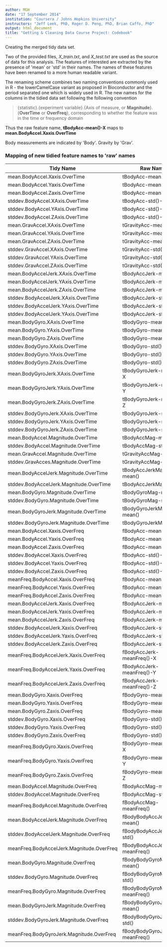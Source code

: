 ```yaml
---
author: MGH
date: "17 September 2014"
institution: "Coursera / Johns Hopkins University"
instructors: "Jeff Leek, PhD, Roger D. Peng, PhD, Brian Caffo, PhD"
output: html_document
title: "Getting & Cleaning Data Course Project: Codebook"
---
```


Creating the merged tidy data set.

Two of the provided files, *X_train.txt*, and *X_test.txt* are used as the source of data for this analysis. The features of interested are extracted by the presence of 'mean' or 'std' in their names. The names of these features have been renamed to a more human readable variant. 

The renaming scheme combines two naming conventions commonly used in R - the lowerCamelCase variant as proposed in Bioconductor and the period separated one which is widely used in R. The new names for the columns in the tidied data set following the following convention

> {statistic}.{experiment variable}.{Axis of measure, or **Magnitude**}.{**OverTime** or **OverFreq**}, corresponding to whether the feature was in the time or frequency domain
 
Thus the raw feature name, **tBodyAcc-mean()-X** maps to **mean.BodyAccel.Xaxis.OverTime**
 
Body measurements are indicated by 'Body'. Gravity by 'Grav'. 

### Mapping of new tidied feature names to 'raw' names
Tidy Name                                   |	Raw Name
--------------------------------------------|-------------------------
mean.BodyAccel.Xaxis.OverTime	            |	tBodyAcc-mean()-X
mean.BodyAccel.Yaxis.OverTime	            |	tBodyAcc-mean()-Y
mean.BodyAccel.Zaxis.OverTime           	|	tBodyAcc-mean()-Z
stddev.BodyAccel.XAxis.OverTime	            |	tBodyAcc-std()-X
stddev.BodyAccel.YAxis.OverTime	            |	tBodyAcc-std()-Y
stddev.BodyAccel.ZAxis.OverTime	            |	tBodyAcc-std()-Z
mean.GravAccel.XAxis.OverTime           	|	tGravityAcc-mean()-X
mean.GravAccel.YAxis.OverTime           	|	tGravityAcc-mean()-Y
mean.GravAccel.ZAxis.OverTime           	|	tGravityAcc-mean()-Z
stddev.GravAccel.XAxis.OverTime         	|	tGravityAcc-std()-X
stddev.GravAccel.YAxis.OverTime	            |	tGravityAcc-std()-Y
stddev.GravAccel.ZAxis.OverTime	            |	tGravityAcc-std()-Z
mean.BodyAccelJerk.XAxis.OverTime        	|	tBodyAccJerk-mean()-X
mean.BodyAccelJerk.YAxis.OverTime       	|	tBodyAccJerk-mean()-Y
mean.BodyAccelJerk.ZAxis.OverTime       	|	tBodyAccJerk-mean()-Z
stddev.BodyAccelJerk.XAxis.OverTime	        |	tBodyAccJerk-std()-X
stddev.BodyAccelJerk.YAxis.OverTime	        |	tBodyAccJerk-std()-Y
stddev.BodyAccelJerk.YAxis.OverTime	        |	tBodyAccJerk-std()-Z
mean.BodyGyro.XAxis.OverTime            	|	tBodyGyro-mean()-X
mean.BodyGyro.YAxis.OverTime              	|	tBodyGyro-mean()-Y
mean.BodyGyro.ZAxis.OverTime            	|	tBodyGyro-mean()-Z
stddev.BodyGyro.XAxis.OverTime          	|	tBodyGyro-std()-X
stddev.BodyGyro.YAxis.OverTime          	|	tBodyGyro-std()-Y
stddev.BodyGyro.ZAxis.OverTime          	|	tBodyGyro-std()-Z
mean.BodyGyroJerk.XAxis.OverTime        	|	tBodyGyroJerk-mean()-X
mean.BodyGyroJerk.YAxis.OverTime        	|	tBodyGyroJerk-mean()-Y
mean.BodyGyroJerk.ZAxis.OverTime        	|	tBodyGyroJerk-mean()-Z
stddev.BodyGyroJerk.XAxis.OverTime      	|	tBodyGyroJerk-std()-X
stddev.BodyGyroJerk.YAxis.OverTime      	|	tBodyGyroJerk-std()-Y
stddev.BodyGyroJerk.ZAxis.OverTime	        |	tBodyGyroJerk-std()-Z
mean.BodyAccel.Magnitude.OverTime	        |	tBodyAccMag-mean()
stddev.BodyAccel.Magnitude.OverTime	        |	tBodyAccMag-std()
mean.GravAccel.Magnitude.OverTime   	    |	tGravityAccMag-mean()
stddev.GravAcces.Magnitude.OverTime     	|	tGravityAccMag-std()
mean.BodyAccelJerk.Magnitude.OverTime    	|	tBodyAccJerkMag-mean()
stddev.BodyAccelJerk.Magnitude.OverTime	    |	tBodyAccJerkMag-std()
mean.BodyGyro.Magnitude.OverTime        	|	tBodyGyroMag-mean()
stddev.BodyGyro.Magnitude.OverTime      	|	tBodyGyroMag-std()
mean.BodyGyroJerk.Magnitude.OverTime	    |	tBodyGyroJerkMag-mean()
stddev.BodyGyroJerk.Magnitude.OverTime	    |	tBodyGyroJerkMag-std()
mean.BodyAccel.Xaxis.OverFreq	            |	fBodyAcc-mean()-X
mean.BodyAccel.Yaxis.OverFreq	            |	fBodyAcc-mean()-Y
mean.BodyAccel.Zaxis.OverFreq	            |	fBodyAcc-mean()-Z
stddev.BodyAccel.Xaxis.OverFreq	            |	fBodyAcc-std()-X
stddev.BodyAccel.Yaxis.OverFreq	            |	fBodyAcc-std()-Y
stddev.BodyAccel.Zaxis.OverFreq	            |	fBodyAcc-std()-Z
meanFreq.BodyAccel.Xaxis.OverFreq	        |	fBodyAcc-meanFreq()-X
meanFreq.BodyAccel.Yaxis.OverFreq	        |	fBodyAcc-meanFreq()-Y
meanFreq.BodyAccel.Zaxis.OverFreq	        |	fBodyAcc-meanFreq()-Z
mean.BodyAccelJerk.Xaxis.OverFreq	        |	fBodyAccJerk-mean()-X
mean.BodyAccelJerk.Yaxis.OverFreq	        |	fBodyAccJerk-mean()-Y
mean.BodyAccelJerk.Zaxis.OverFreq	        |	fBodyAccJerk-mean()-Z
stddev.BodyAccelJerk.Xaxis.OverFreq	        |	fBodyAccJerk-std()-X
stddev.BodyAccelJerk.Yaxis.OverFreq	        |	fBodyAccJerk-std()-Y
stddev.BodyAccelJerk.Zaxis.OverFreq	        |	fBodyAccJerk-std()-Z
meanFreq.BodyAccelJerk.Xaxis.OverFreq	    |	fBodyAccJerk-meanFreq()-X
meanFreq.BodyAccelJerk.Yaxis.OverFreq	    |	fBodyAccJerk-meanFreq()-Y
meanFreq.BodyAccelJerk.Zaxis.OverFreq   	|	fBodyAccJerk-meanFreq()-Z
mean.BodyGyro.Xaxis.OverFreq	            |	fBodyGyro-mean()-X
mean.BodyGyro.Yaxis.OverFreq	            |	fBodyGyro-mean()-Y
mean.BodyGyro.Zaxis.OverFreq	            |	fBodyGyro-mean()-Z
stddev.BodyGyro.Xaxis.OverFreq	            |	fBodyGyro-std()-X
stddev.BodyGyro.Yaxis.OverFreq	            |	fBodyGyro-std()-Y
stddev.BodyGyro.Zaxis.OverFreq	            |	fBodyGyro-std()-Z
meanFreq.BodyGyro.Xaxis.OverFreq	        |	fBodyGyro-meanFreq()-X
meanFreq.BodyGyro.Yaxis.OverFreq            |	fBodyGyro-meanFreq()-Y
meanFreq.BodyGyro.Zaxis.OverFreq	        |	fBodyGyro-meanFreq()-Z
mean.BodyAccel.Magnitude.OverFreq	        |	fBodyAccMag-mean()
stddev.BodyAccel.Magnitude.OverFreq	        |	fBodyAccMag-std()
meanFreq.BodyAccel.Magnitude.OverFreq	    |	fBodyAccMag-meanFreq()
mean.BodyAccelJerk.Magnitude.OverFreq	    |	fBodyBodyAccJerkMag-mean()
stddev.BodyAccelJerk.Magnitude.OverFreq	    |	fBodyBodyAccJerkMag-std()
meanFreq.BodyAccelJerk.Magnitude.OverFreq	|	fBodyBodyAccJerkMag-meanFreq()
mean.BodyGyro.Magnitude.OverFreq	        |	fBodyBodyGyroMag-mean()
stddev.BodyGyro.Magnitude.OverFreq      	|	fBodyBodyGyroMag-std()
meanFreq.BodyGyro.Magnitude.OverFreq	    |	fBodyBodyGyroMag-meanFreq()
mean.BodyGyroJerk.Magnitude.OverFreq	    |	fBodyBodyGyroJerkMag-mean()
stddev.BodyGyroJerk.Magnitude.OverFreq  	|	fBodyBodyGyroJerkMag-std()
meanFreq.BodyGyroJerk.Magnitude.OverFreq	|	fBodyBodyGyroJerkMag-meanFreq()